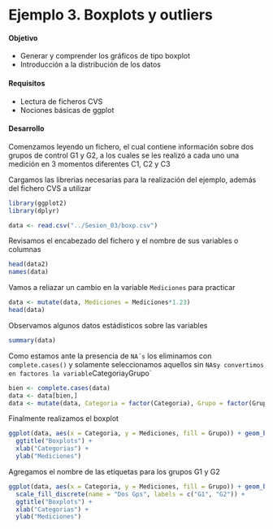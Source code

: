 # Ejemplo 3. Boxplots y outliers

#### Objetivo
- Generar y comprender los gráficos de tipo boxplot
- Introducción a la distribución de los datos

#### Requisitos
- Lectura de ficheros CVS
- Nociones básicas de ggplot

#### Desarrollo
Comenzamos leyendo un fichero, el cual contiene información sobre dos grupos de control G1 y G2, a los cuales se les realizó  a cada uno una medición en 3 momentos diferentes C1, C2 y C3

Cargamos las librerias necesarias para la realización del ejemplo, además del fichero CVS a utilizar
```R
library(ggplot2)
library(dplyr)

data <- read.csv("../Sesion_03/boxp.csv")
```

Revisamos el encabezado del fichero y el nombre de sus variables o columnas
```R
head(data2)
names(data)
```

Vamos a reliazar un cambio en la variable `Mediciones` para practicar 
```R
data <- mutate(data, Mediciones = Mediciones*1.23)
head(data)
```
Observamos algunos datos estádisticos sobre las variables
```R
summary(data)
```

Como estamos ante la presencia de `NA´s` los eliminamos con `complete.cases()` y solamente seleccionamos aquellos sin `NA`s` y convertimos en factores la variable `Categoria` y `Grupo`

```R
bien <- complete.cases(data)
data <- data[bien,]
data <- mutate(data, Categoria = factor(Categoria), Grupo = factor(Grupo))
```

Finalmente realizamos el boxplot
```R
ggplot(data, aes(x = Categoria, y = Mediciones, fill = Grupo)) + geom_boxplot() +
  ggtitle("Boxplots") +
  xlab("Categorias") +
  ylab("Mediciones")
```

Agregamos el nombre de las etiquetas para los grupos G1 y G2
```R
ggplot(data, aes(x = Categoria, y = Mediciones, fill = Grupo)) + geom_boxplot() +
  scale_fill_discrete(name = "Dos Gps", labels = c("G1", "G2")) + 
  ggtitle("Boxplots") +
  xlab("Categorias") +
  ylab("Mediciones")
```
